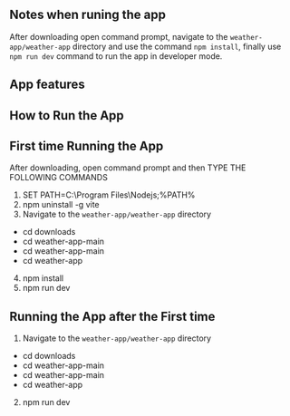 ## Notes when runing the app
After downloading open command prompt, navigate to the `weather-app/weather-app` directory and use the command `npm install`, finally use `npm run dev` command to run the app in developer mode.
## App features


## How to Run the App 

## First time Running the App
After downloading, open command prompt and then TYPE THE FOLLOWING COMMANDS
1. SET PATH=C:\Program Files\Nodejs;%PATH%
2. npm uninstall -g vite
3. Navigate to the `weather-app/weather-app` directory
- cd downloads
- cd weather-app-main
- cd weather-app-main
- cd weather-app
4. npm install
5. npm run dev
## Running the App after the First time
1. Navigate to the `weather-app/weather-app` directory
- cd downloads
- cd weather-app-main
- cd weather-app-main
- cd weather-app
2. npm run dev
